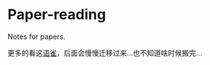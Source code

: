 # Paper-reading
Notes for papers.

更多的看这[语雀](https://www.yuque.com/csxuwu)，后面会慢慢迁移过来...也不知道啥时候搬完...

